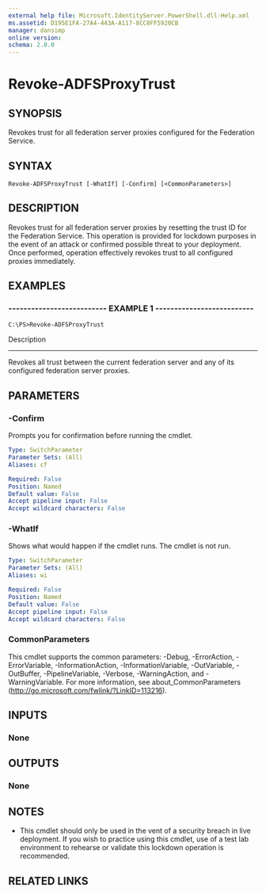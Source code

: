 ```yaml
---
external help file: Microsoft.IdentityServer.PowerShell.dll-Help.xml
ms.assetid: D195E1FA-27A4-443A-A117-8CC8FF5920CB
manager: dansimp
online version: 
schema: 2.0.0
---
```


# Revoke-ADFSProxyTrust

## SYNOPSIS
Revokes trust for all federation server proxies configured for the Federation Service.

## SYNTAX

```
Revoke-ADFSProxyTrust [-WhatIf] [-Confirm] [<CommonParameters>]
```

## DESCRIPTION
Revokes trust for all federation server proxies by resetting the trust ID for the Federation Service.
This operation is provided for lockdown purposes in the event of an attack or confirmed possible threat to your deployment.
Once performed, operation effectively revokes trust to all configured proxies immediately.

## EXAMPLES

### -------------------------- EXAMPLE 1 --------------------------
```
C:\PS>Revoke-ADFSProxyTrust
```

Description

-----------

Revokes all trust between the current federation server and any of its configured federation server proxies.

## PARAMETERS

### -Confirm
Prompts you for confirmation before running the cmdlet.

```yaml
Type: SwitchParameter
Parameter Sets: (All)
Aliases: cf

Required: False
Position: Named
Default value: False
Accept pipeline input: False
Accept wildcard characters: False
```

### -WhatIf
Shows what would happen if the cmdlet runs.
The cmdlet is not run.

```yaml
Type: SwitchParameter
Parameter Sets: (All)
Aliases: wi

Required: False
Position: Named
Default value: False
Accept pipeline input: False
Accept wildcard characters: False
```

### CommonParameters
This cmdlet supports the common parameters: -Debug, -ErrorAction, -ErrorVariable, -InformationAction, -InformationVariable, -OutVariable, -OutBuffer, -PipelineVariable, -Verbose, -WarningAction, and -WarningVariable. For more information, see about_CommonParameters (http://go.microsoft.com/fwlink/?LinkID=113216).

## INPUTS

### None

## OUTPUTS

### None

## NOTES
* This cmdlet should only be used in the vent of a security breach in live deployment. If you wish to practice using this cmdlet, use of a test lab environment to rehearse or validate this lockdown operation is recommended.

## RELATED LINKS


